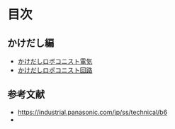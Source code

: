 # 目次
## かけだし編
* [かけだしロボコニスト電気](/apprentice-elec.md)
* [かけだしロボコニスト回路](/apprentice-ckt.md)



## 参考文献
* https://industrial.panasonic.com/jp/ss/technical/b6
* 